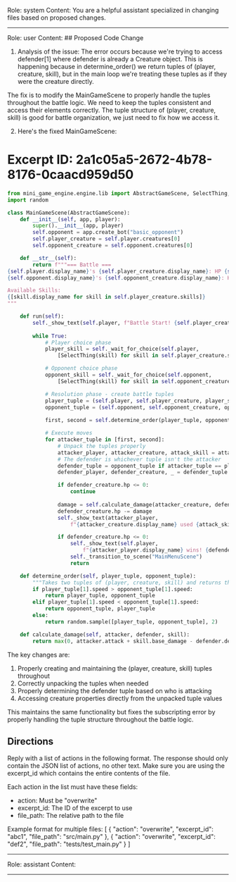 Role: system
Content: You are a helpful assistant specialized in changing files based on proposed changes.
__________________
Role: user
Content: ## Proposed Code Change
1. Analysis of the issue:
The error occurs because we're trying to access defender[1] where defender is already a Creature object. This is happening because in determine_order() we return tuples of (player, creature, skill), but in the main loop we're treating these tuples as if they were the creature directly.

The fix is to modify the MainGameScene to properly handle the tuples throughout the battle logic. We need to keep the tuples consistent and access their elements correctly. The tuple structure of (player, creature, skill) is good for battle organization, we just need to fix how we access it.

2. Here's the fixed MainGameScene:

# Excerpt ID: 2a1c05a5-2672-4b78-8176-0caacd959d50
```python main_game/scenes/main_game_scene.py
from mini_game_engine.engine.lib import AbstractGameScene, SelectThing, Button
import random

class MainGameScene(AbstractGameScene):
    def __init__(self, app, player):
        super().__init__(app, player)
        self.opponent = app.create_bot("basic_opponent")
        self.player_creature = self.player.creatures[0]
        self.opponent_creature = self.opponent.creatures[0]

    def __str__(self):
        return f"""=== Battle ===
{self.player.display_name}'s {self.player_creature.display_name}: HP {self.player_creature.hp}/{self.player_creature.max_hp}
{self.opponent.display_name}'s {self.opponent_creature.display_name}: HP {self.opponent_creature.hp}/{self.opponent_creature.max_hp}

Available Skills:
{[skill.display_name for skill in self.player_creature.skills]}
"""

    def run(self):
        self._show_text(self.player, f"Battle Start! {self.player_creature.display_name} vs {self.opponent_creature.display_name}")
        
        while True:
            # Player choice phase
            player_skill = self._wait_for_choice(self.player, 
                [SelectThing(skill) for skill in self.player_creature.skills]).thing

            # Opponent choice phase
            opponent_skill = self._wait_for_choice(self.opponent,
                [SelectThing(skill) for skill in self.opponent_creature.skills]).thing

            # Resolution phase - create battle tuples
            player_tuple = (self.player, self.player_creature, player_skill)
            opponent_tuple = (self.opponent, self.opponent_creature, opponent_skill)
            
            first, second = self.determine_order(player_tuple, opponent_tuple)

            # Execute moves
            for attacker_tuple in [first, second]:
                # Unpack the tuples properly
                attacker_player, attacker_creature, attack_skill = attacker_tuple
                # The defender is whichever tuple isn't the attacker
                defender_tuple = opponent_tuple if attacker_tuple == player_tuple else player_tuple
                defender_player, defender_creature, _ = defender_tuple

                if defender_creature.hp <= 0:
                    continue
                    
                damage = self.calculate_damage(attacker_creature, defender_creature, attack_skill)
                defender_creature.hp -= damage
                self._show_text(attacker_player, 
                    f"{attacker_creature.display_name} used {attack_skill.display_name} for {damage} damage!")

                if defender_creature.hp <= 0:
                    self._show_text(self.player, 
                        f"{attacker_player.display_name} wins! {defender_creature.display_name} was defeated!")
                    self._transition_to_scene("MainMenuScene")
                    return

    def determine_order(self, player_tuple, opponent_tuple):
        """Takes two tuples of (player, creature, skill) and returns them in speed order"""
        if player_tuple[1].speed > opponent_tuple[1].speed:
            return player_tuple, opponent_tuple
        elif player_tuple[1].speed < opponent_tuple[1].speed:
            return opponent_tuple, player_tuple
        else:
            return random.sample([player_tuple, opponent_tuple], 2)

    def calculate_damage(self, attacker, defender, skill):
        return max(0, attacker.attack + skill.base_damage - defender.defense)
```

The key changes are:
1. Properly creating and maintaining the (player, creature, skill) tuples throughout
2. Correctly unpacking the tuples when needed
3. Properly determining the defender tuple based on who is attacking
4. Accessing creature properties directly from the unpacked tuple values

This maintains the same functionality but fixes the subscripting error by properly handling the tuple structure throughout the battle logic.

## Directions
Reply with a list of actions in the following format. The response should only contain the JSON list of actions, no other text.
Make sure you are using the excerpt_id which contains the entire contents of the file.

Each action in the list must have these fields:
- action: Must be "overwrite"
- excerpt_id: The ID of the excerpt to use
- file_path: The relative path to the file

Example format for multiple files:
[
    {
        "action": "overwrite",
        "excerpt_id": "abc1",
        "file_path": "src/main.py"
    },
    {
        "action": "overwrite",
        "excerpt_id": "def2",
        "file_path": "tests/test_main.py"
    }
]
__________________
Role: assistant
Content: 
__________________
